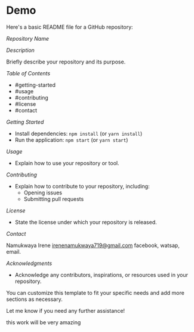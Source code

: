 # Demo
Here's a basic README file for a GitHub repository:

*Repository Name*

*Description*

Briefly describe your repository and its purpose.

*Table of Contents*

- #getting-started
- #usage
- #contributing
- #license
- #contact

*Getting Started*

- Install dependencies: `npm install` (or `yarn install`)
- Run the application: `npm start` (or `yarn start`)

*Usage*

- Explain how to use your repository or tool.

*Contributing*

- Explain how to contribute to your repository, including:
    - Opening issues
    - Submitting pull requests

*License*

- State the license under which your repository is released.

*Contact*

Namukwaya Irene
irenenamukwaya719@gmail.com 
facebook, watsap, email.

*Acknowledgments*

- Acknowledge any contributors, inspirations, or resources used in your repository.

You can customize this template to fit your specific needs and add more sections as necessary.

Let me know if you need any further assistance!

this work will be very amazing
